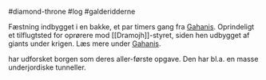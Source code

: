 #diamond-throne #log #galderidderne

Fæstning indbygget i en bakke, et par timers gang fra [Gahanis](Gahanis.md). Oprindeligt et tilflugtsted for oprørere mod [[Dramojh]]-styret, siden hen udbygget af giants under krigen. Læs mere under [Gahanis](Gahanis.md). 
har udforsket borgen som deres aller-første opgave. Den har bl.a. en masse underjordiske tunneller.
